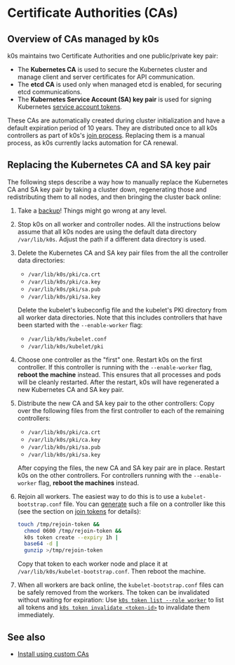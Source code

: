 # Certificate Authorities (CAs)

## Overview of CAs managed by k0s

k0s maintains two Certificate Authorities and one public/private key pair:

* The **Kubernetes CA** is used to secure the Kubernetes cluster and manage
  client and server certificates for API communication.
* The **etcd CA** is used only when managed etcd is enabled, for securing etcd
  communications.
* The **Kubernetes Service Account (SA) key pair** is used for signing
  Kubernetes [service account tokens].

These CAs are automatically created during cluster initialization and have a
default expiration period of 10 years. They are distributed once to all k0s
controllers as part of k0s's [join process]. Replacing them is a manual process,
as k0s currently lacks automation for CA renewal.

[service account tokens]: https://kubernetes.io/docs/reference/access-authn-authz/service-accounts-admin/
[join process]: ../k0s-multi-node.md#5-add-controllers-to-the-cluster

## Replacing the Kubernetes CA and SA key pair

The following steps describe a way how to manually replace the Kubernetes CA and
SA key pair by taking a cluster down, regenerating those and redistributing them
to all nodes, and then bringing the cluster back online:

1. Take a [backup]! Things might go wrong at any level.

2. Stop k0s on all worker and controller nodes. All the instructions below
   assume that all k0s nodes are using the default data directory
   `/var/lib/k0s`. Adjust the path if a different data directory is used.

3. Delete the Kubernetes CA and SA key pair files from the all the controller
   data directories:

   * `/var/lib/k0s/pki/ca.crt`
   * `/var/lib/k0s/pki/ca.key`
   * `/var/lib/k0s/pki/sa.pub`
   * `/var/lib/k0s/pki/sa.key`

   Delete the kubelet's kubeconfig file and the kubelet's PKI directory from all
   worker data directories. Note that this includes controllers that have been
   started with the `--enable-worker` flag:

   * `/var/lib/k0s/kubelet.conf`
   * `/var/lib/k0s/kubelet/pki`

4. Choose one controller as the "first" one. Restart k0s on the first
   controller. If this controller is running with the `--enable-worker` flag,
   **reboot the machine** instead. This ensures that all
   processes and pods will be cleanly restarted. After the restart, k0s will
   have regenerated a new Kubernetes CA and SA key pair.

5. Distribute the new CA and SA key pair to the other controllers: Copy over the
   following files from the first controller to each of the remaining
   controllers:

   * `/var/lib/k0s/pki/ca.crt`
   * `/var/lib/k0s/pki/ca.key`
   * `/var/lib/k0s/pki/sa.pub`
   * `/var/lib/k0s/pki/sa.key`

   After copying the files, the new CA and SA key pair are in place. Restart k0s
   on the other controllers. For controllers running with the `--enable-worker`
   flag, **reboot the machines** instead.

6. Rejoin all workers. The easiest way to do this is to use a
   `kubelet-bootstrap.conf` file. You can [generate](../cli/k0s_token_create.md)
   such a file on a controller like this (see the section on [join tokens] for
   details):

   ```sh
   touch /tmp/rejoin-token &&
     chmod 0600 /tmp/rejoin-token &&
     k0s token create --expiry 1h |
     base64 -d |
     gunzip >/tmp/rejoin-token
   ```

   Copy that token to each worker node and place it at
   `/var/lib/k0s/kubelet-bootstrap.conf`. Then reboot the machine.

7. When all workers are back online, the `kubelet-bootstrap.conf` files can be
   safely removed from the workers. The token can be invalidated without waiting for expiration: Use [`k0s token list --role
   worker`](../cli/k0s_token_list.md) to list all tokens and [`k0s token
   invalidate <token-id>`](../cli/k0s_token_invalidate.md) to invalidate them immediately.

[backup]: ../backup.md
[join tokens]: ../k0s-multi-node.md#about-join-tokens

## See also

* [Install using custom CAs](../custom-ca.md)
